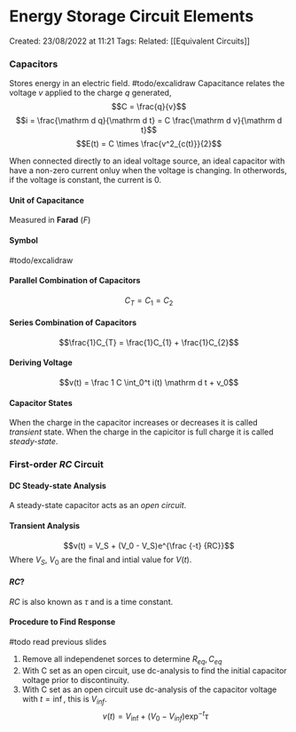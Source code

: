 # Energy Storage Circuit Elements
Created: 23/08/2022 at 11:21
Tags: 
Related: [[Equivalent Circuits]]

### Capacitors
Stores energy in an electric field. #todo/excalidraw
Capacitance relates the voltage $v$ applied to the charge $q$ generated,
$$C = \frac{q}{v}$$
$$i = \frac{\mathrm d q}{\mathrm d t} = C \frac{\mathrm d v}{\mathrm d t}$$
$$E(t) = C \times \frac{v^2_{c(t)}}{2}$$

When connected directly to an ideal voltage source, an ideal capacitor with have a non-zero current onluy when the voltage is changing.
In otherwords, if the voltage is constant, the current is 0.

#### Unit of Capacitance
Measured in **Farad** $(F)$

#### Symbol
#todo/excalidraw

#### Parallel Combination of Capacitors
$$C_{T} = C_{1} = C_{2}$$

#### Series Combination of Capacitors
$$\frac{1}C_{T} = \frac{1}C_{1} + \frac{1}C_{2}$$

#### Deriving Voltage
$$v(t) = \frac 1 C \int_0^t i(t) \mathrm d t + v_0$$

#### Capacitor States
When the charge in the capacitor increases or decreases it is called *transient* state.
When the charge in the capicitor is full charge it is called *steady-state*.

### First-order $RC$ Circuit
#### DC Steady-state Analysis
A steady-state capacitor acts as an *open circuit*.

#### Transient Analysis
$$v(t) = V_S + (V_0 - V_S)e^{\frac {-t} {RC}}$$
Where $V_S$, $V_0$ are the final and intial value for $V(t)$.

#### $RC$?
$RC$ is also known as $\tau$ and is a time constant.

#### Procedure to Find Response
#todo read previous slides
1. Remove all independenet sorces to determine $R_{eq}, C_{eq}$
2. With C set as an open circuit, use dc-analysis to find the initial capacitor voltage prior to discontinuity.
3. With C set as an open circuit use dc-analysis of the capacitor voltage with $t = \inf$, this is $V_{inf}$.
$$v(t) = V_\inf + (V_0 - V_{inf})\exp^{-t}{\tau}$$



